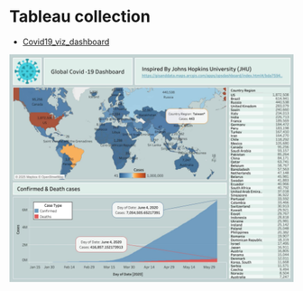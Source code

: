 # Tableau collection

- [Covid19_viz_dashboard](https://public.tableau.com/views/Covid19_dashboard_Assignment/Covid-19dashboard?:language=en-US&:sid=&:redirect=auth&:display_count=n&:origin=viz_share_link)

![Covid-19 Dashboard](./covid19-dashboard.jpg)
